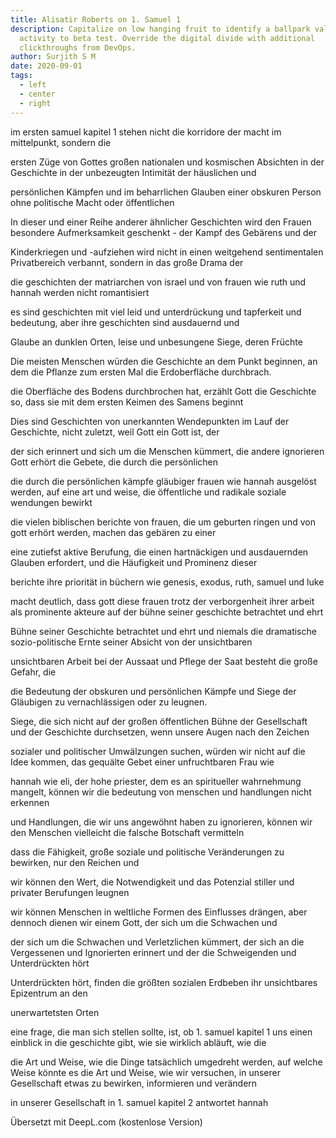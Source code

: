 ```yaml
---
title: Alisatir Roberts on 1. Samuel 1
description: Capitalize on low hanging fruit to identify a ballpark value added
  activity to beta test. Override the digital divide with additional
  clickthroughs from DevOps.
author: Surjith S M
date: 2020-09-01
tags:
  - left
  - center
  - right
---
```

im ersten samuel kapitel 1 stehen nicht die korridore der macht im mittelpunkt, sondern die

ersten Züge von Gottes großen nationalen und kosmischen Absichten in der Geschichte in der unbezeugten Intimität der häuslichen und

persönlichen Kämpfen und im beharrlichen Glauben einer obskuren Person ohne politische Macht oder öffentlichen

In dieser und einer Reihe anderer ähnlicher Geschichten wird den Frauen besondere Aufmerksamkeit geschenkt - der Kampf des Gebärens und der

Kinderkriegen und -aufziehen wird nicht in einen weitgehend sentimentalen Privatbereich verbannt, sondern in das große Drama der

die geschichten der matriarchen von israel und von frauen wie ruth und hannah werden nicht romantisiert

es sind geschichten mit viel leid und unterdrückung und tapferkeit und bedeutung, aber ihre geschichten sind ausdauernd und

Glaube an dunklen Orten, leise und unbesungene Siege, deren Früchte

Die meisten Menschen würden die Geschichte an dem Punkt beginnen, an dem die Pflanze zum ersten Mal die Erdoberfläche durchbrach.

die Oberfläche des Bodens durchbrochen hat, erzählt Gott die Geschichte so, dass sie mit dem ersten Keimen des Samens beginnt

Dies sind Geschichten von unerkannten Wendepunkten im Lauf der Geschichte, nicht zuletzt, weil Gott ein Gott ist, der

der sich erinnert und sich um die Menschen kümmert, die andere ignorieren Gott erhört die Gebete, die durch die persönlichen

die durch die persönlichen kämpfe gläubiger frauen wie hannah ausgelöst werden, auf eine art und weise, die öffentliche und radikale soziale wendungen bewirkt

die vielen biblischen berichte von frauen, die um geburten ringen und von gott erhört werden, machen das gebären zu einer

eine zutiefst aktive Berufung, die einen hartnäckigen und ausdauernden Glauben erfordert, und die Häufigkeit und Prominenz dieser

berichte ihre priorität in büchern wie genesis, exodus, ruth, samuel und luke

macht deutlich, dass gott diese frauen trotz der verborgenheit ihrer arbeit als prominente akteure auf der bühne seiner geschichte betrachtet und ehrt

Bühne seiner Geschichte betrachtet und ehrt und niemals die dramatische sozio-politische Ernte seiner Absicht von der unsichtbaren

unsichtbaren Arbeit bei der Aussaat und Pflege der Saat besteht die große Gefahr, die

die Bedeutung der obskuren und persönlichen Kämpfe und Siege der Gläubigen zu vernachlässigen oder zu leugnen.

Siege, die sich nicht auf der großen öffentlichen Bühne der Gesellschaft und der Geschichte durchsetzen, wenn unsere Augen nach den Zeichen

sozialer und politischer Umwälzungen suchen, würden wir nicht auf die Idee kommen, das gequälte Gebet einer unfruchtbaren Frau wie

hannah wie eli, der hohe priester, dem es an spiritueller wahrnehmung mangelt, können wir die bedeutung von menschen und handlungen nicht erkennen

und Handlungen, die wir uns angewöhnt haben zu ignorieren, können wir den Menschen vielleicht die falsche Botschaft vermitteln

dass die Fähigkeit, große soziale und politische Veränderungen zu bewirken, nur den Reichen und

wir können den Wert, die Notwendigkeit und das Potenzial stiller und privater Berufungen leugnen

wir können Menschen in weltliche Formen des Einflusses drängen, aber dennoch dienen wir einem Gott, der sich um die Schwachen und

der sich um die Schwachen und Verletzlichen kümmert, der sich an die Vergessenen und Ignorierten erinnert und der die Schweigenden und Unterdrückten hört

Unterdrückten hört, finden die größten sozialen Erdbeben ihr unsichtbares Epizentrum an den

unerwartetsten Orten

eine frage, die man sich stellen sollte, ist, ob 1. samuel kapitel 1 uns einen einblick in die geschichte gibt, wie sie wirklich abläuft, wie die

die Art und Weise, wie die Dinge tatsächlich umgedreht werden, auf welche Weise könnte es die Art und Weise, wie wir versuchen, in unserer Gesellschaft etwas zu bewirken, informieren und verändern

in unserer Gesellschaft in 1. samuel kapitel 2 antwortet hannah



Übersetzt mit DeepL.com (kostenlose Version)
